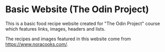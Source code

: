 # Basic Website (The Odin Project)

This is a basic food recipe website created for "The Odin Project" course which features links, images, headers and lists.

The recipes and images featured in this website come from https://www.noracooks.com/.

